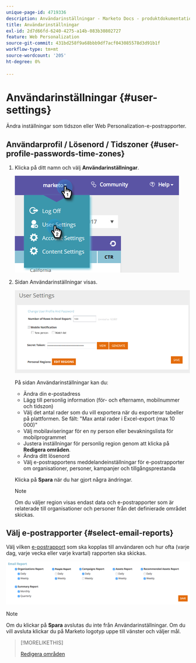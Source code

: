 ```yaml
---
unique-page-id: 4719336
description: Användarinställningar - Marketo Docs - produktdokumentation
title: Användarinställningar
exl-id: 2d7d66fd-6240-4275-a14b-083b30802727
feature: Web Personalization
source-git-commit: 431bd258f9a68bbb9df7acf043085578d3d91b1f
workflow-type: tm+mt
source-wordcount: '205'
ht-degree: 0%

---
```


# Användarinställningar {#user-settings}

Ändra inställningar som tidszon eller Web Personalization-e-postrapporter.

## Användarprofil / Lösenord / Tidszoner {#user-profile-passwords-time-zones}

1. Klicka på ditt namn och välj **Användarinställningar**.

   ![](assets/one.png)

1. Sidan Användarinställningar visas.

   ![](assets/two.png)

   På sidan Användarinställningar kan du:

   * Ändra din e-postadress
   * Lägg till personlig information (för- och efternamn, mobilnummer och tidszon)
   * Välj det antal rader som du vill exportera när du exporterar tabeller på plattformen. Se fält: &quot;Max antal rader i Excel-export (max 10 000)&quot;
   * Välj mobilaviseringar för en ny person eller bevakningslista för mobilprogrammet
   * Justera inställningar för personlig region genom att klicka på **Redigera områden**.
   * Ändra ditt lösenord
   * Välj e-postrapportens meddelandeinställningar för e-postrapporter om organisationer, personer, kampanjer och tillgångsprestanda

   Klicka på **Spara** när du har gjort några ändringar.

   >[!NOTE]
   >
   >Om du väljer region visas endast data och e-postrapporter som är relaterade till organisationer och personer från det definierade området skickas.

## Välj e-postrapporter {#select-email-reports}

Välj vilken [e-postrapport](/help/marketo/product-docs/web-personalization/reporting-for-web-personalization/email-reports.md) som ska kopplas till användaren och hur ofta (varje dag, varje vecka eller varje kvartal) rapporten ska skickas.

![](assets/three.png)

>[!NOTE]
>
>Om du klickar på **Spara** avslutas du inte från Användarinställningar. Om du vill avsluta klickar du på Marketo logotyp uppe till vänster och väljer mål.

>[!MORELIKETHIS]
>
>[Redigera områden](/help/marketo/product-docs/web-personalization/getting-started/edit-regions.md)
